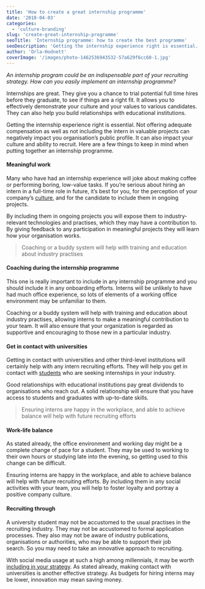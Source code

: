 ```yaml
---
title: 'How to create a great internship programme'
date: '2018-04-03'
categories:
  - 'culture-branding'
slug: 'create-great-internship-programme'
seoTitle: 'Internship programme: how to create the best programme'
seoDescription: 'Getting the internship experience right is essential. We have compiled a list of things to keep in mind when putting together an internship programme.'
author: 'Orla-Hodnett'
coverImage: '/images/photo-1462536943532-57a629f6cc60-1.jpg'
---
```


_An internship program could be an indispensable part of your recruiting strategy. How can you easily implement an internship programme?_

Internships are great. They give you a chance to trial potential full time hires before they graduate, to see if things are a right fit. It allows you to effectively demonstrate your culture and your values to various candidates. They can also help you build relationships with educational institutions.

Getting the internship experience right is essential. Not offering adequate compensation as well as not including the intern in valuable projects can negatively impact you organisation’s public profile. It can also impact your culture and ability to recruit. Here are a few things to keep in mind when putting together an internship programme.

#### **Meaningful work**

Many who have had an internship experience will joke about making coffee or performing boring, low-value tasks. If you’re serious about hiring an intern in a full-time role in future, it’s best for you, for the perception of your company’s [culture](https://hirehive.com/should-your-company-culture-change-your-approach-to-recruiting/), and for the candidate to include them in ongoing projects.

By including them in ongoing projects you will expose them to industry-relevant technologies and practises, which they may have a contribution to. By giving feedback to any participation in meaningful projects they will learn how your organisation works.

> Coaching or a buddy system will help with training and education about industry practises

#### **Coaching during the internship programme**

This one is really important to include in any internship programme and you should include it in any onboarding efforts. Interns will be unlikely to have had much office experience, so lots of elements of a working office environment may be unfamiliar to them.

Coaching or a buddy system will help with training and education about industry practises, allowing interns to make a meaningful contribution to your team. It will also ensure that your organization is regarded as supportive and encouraging to those new in a particular industry.

#### **Get in contact with universities**

Getting in contact with universities and other third-level institutions will certainly help with any intern recruiting efforts. They will help you get in contact with [students](https://www.entrepreneur.com/article/300092) who are seeking internships in your industry.

Good relationships with educational institutions pay great dividends to organisations who reach out. A solid relationship will ensure that you have access to students and graduates with up-to-date skills.

> Ensuring interns are happy in the workplace, and able to achieve balance will help with future recruiting efforts

#### **Work-life balance**

As stated already, the office environment and working day might be a complete change of pace for a student. They may be used to working to their own hours or studying late into the evening, so getting used to this change can be difficult.

Ensuring interns are happy in the workplace, and able to achieve balance will help with future recruiting efforts. By including them in any social activities with your team, you will help to foster loyalty and portray a positive company culture.

#### **Recruiting through**

A university student may not be accustomed to the usual practises in the recruiting industry. They may not be accustomed to formal application processes. They also may not be aware of industry publications, organisations or authorities, who may be able to support their job search. So you may need to take an innovative approach to recruiting.

With social media usage at such a high among millennials, it may be worth [including in your strategy](https://hirehive.com/begin-social-recruiting-strategy/). As stated already, making contact with universities is another effective strategy. As budgets for hiring interns may be lower, innovation may mean saving money.
